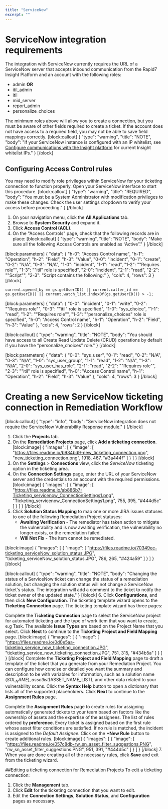 ```yaml
---
title: "ServiceNow"
excerpt: ""
---
```

# ServiceNow integration requirements

The integration with ServiceNow currently requires the URL of a ServiceNow server that accepts inbound communication from the Rapid7 Insight Platform and an account with the following roles:

* admin
**OR**
* itil_admin
* itil
* mid_server
* report_admin
* personalize_choices

The minimum roles above will allow you to create a connection, but you must be aware of other fields required to create a ticket. If the account does not have access to a required field, you may not be able to save field mappings correctly.
[block:callout]
{
  "type": "warning",
  "title": "NOTE",
  "body": "If your ServiceNow instance is configured with an IP whitelist, see [Configure communications with the Insight platform](doc:configure-communications-with-the-insight-platform) for current Insight whitelist IPs."
}
[/block]
## Configuring Access Control rules

You may need to modify role privileges within ServiceNow for your ticketing connection to function properly.  Open your ServiceNow interface to start this procedure.
[block:callout]
{
  "type": "warning",
  "title": "REQUIRED",
  "body": "You must be a System Administrator with modification privileges to make these changes.  Check the user settings dropdown to verify your access before proceeding."
}
[/block]
1. On your navigation menu, click the **All Applications** tab.
2. Browse to **System Security** and expand it.
3. Click **Access Control (ACL)**.
4. On the "Access Controls" page, check that the following records are in place:
[block:callout]
{
  "type": "warning",
  "title": "NOTE",
  "body": "Make sure all the following Access Controls are enabled as “Active”."
}
[/block]

[block:parameters]
{
  "data": {
    "h-0": "Access Control name",
    "h-1": "Operation",
    "h-2": "Field",
    "h-3": "Value",
    "0-0": "incident",
    "0-1": "create",
    "0-2": "N/A",
    "0-3": "N/A",
    "1-0": "incident",
    "1-1": "read",
    "1-2": "\"Requires role\"",
    "1-3": "\"itil\" role is specified",
    "2-0": "incident",
    "2-1": "read",
    "2-2": "\"Script\"",
    "2-3": "Script contains the following:"
  },
  "cols": 4,
  "rows": 3
}
[/block]
```
current.opened_by == gs.getUserID() || current.caller_id == gs.getUserID() || current.watch_list.indexOf(gs.getUserID()) > -1;
```
[block:parameters]
{
  "data": {
    "0-0": "incident",
    "0-1": "write",
    "0-2": "\"Requires role\"",
    "0-3": "\"itil\" role is specified",
    "1-0": "sys_choice",
    "1-1": "read",
    "1-2": "\"Requires role\"",
    "1-3": "\"personalize_choices\" role is specified",
    "h-0": "Access Control name",
    "h-1": "Operation",
    "h-2": "Field",
    "h-3": "Value"
  },
  "cols": 4,
  "rows": 2
}
[/block]

[block:callout]
{
  "type": "warning",
  "title": "NOTE",
  "body": "You should have access to all Create Read Update Delete (CRUD) operations by default if you have the “personalize_choices” role."
}
[/block]

[block:parameters]
{
  "data": {
    "0-0": "sys_user",
    "0-1": "read",
    "0-2": "N/A",
    "0-3": "N/A",
    "1-0": "sys_user_group",
    "1-1": "read",
    "1-2": "N/A",
    "1-3": "N/A",
    "2-0": "sys_user_has_role",
    "2-1": "read",
    "2-2": "\"Requires role\"",
    "2-3": "\"itil\" role is specified",
    "h-0": "Access Control name",
    "h-1": "Operation",
    "h-2": "Field",
    "h-3": "Value"
  },
  "cols": 4,
  "rows": 3
}
[/block]
# Creating a new ServiceNow ticketing connection in Remediation Workflow
[block:callout]
{
  "type": "info",
  "body": "ServiceNow integration does not require the ServiceNow Vulnerability Response module."
}
[/block]
1. Click the **Projects** tab.
2. On the **Remediation Projects** page, click **Add a ticketing connection**. 
[block:image]
{
  "images": [
    {
      "image": [
        "https://files.readme.io/b934bd9-new_ticketing_connection.png",
        "new_ticketing_connection.png",
        1918,
        467,
        "#3a444f"
      ]
    }
  ]
}
[/block]
3. On the **Settings** > **Connections** view, click the _ServiceNow_ ticketing option in the ticketing area.
4. On the **Connection Settings** page, enter the URL of your ServiceNow server and the credentials to an account with the required permissions.
[block:image]
{
  "images": [
    {
      "image": [
        "https://files.readme.io/ab886b7-Ticketing_servicenow_ConnectionSettings1.png",
        "Ticketing_servicenow_ConnectionSettings1.png",
        755,
        395,
        "#444d5c"
      ]
    }
  ]
}
[/block]
5. Click **Solution Status Mapping** to map one or more JIRA issues statuses to one of the following  Remediation Project statuses: 
   * **Awaiting Verification** - The remediator has taken action to mitigate the vulnerability and is now awaiting verification, the vulnerability no longer exists, or the remediation failed.
   * **Will Not Fix** - The item cannot be remediated.

[block:image]
{
  "images": [
    {
      "image": [
        "https://files.readme.io/70349ec-ticketing_serviceNow_solution_status.JPG",
        "ticketing_serviceNow_solution_status.JPG",
        786,
        265,
        "#424a59"
      ]
    }
  ]
}
[/block]

[block:callout]
{
  "type": "warning",
  "title": "NOTE",
  "body": "Changing the status of a ServiceNow ticket can change the status of a remediation solution, but changing the solution status will not change a ServiceNow ticket's status. The integration will add a comment to the ticket to notify the ticket owner of the updated state."
}
[/block]
 6. Click **Configurations**, and then click **New Configuration**. The ticketing template wizard opens to the **Ticketing Connection** page. The ticketing template wizard has three pages:

Complete the **Ticketing Connection** page to select the ServiceNow project for automated ticketing and the type of work item that you want to create, e.g Task.  The available **Issue Types** are based on the Project Name that you select. Click **Next** to continue to the **Ticketing Project and Field Mapping** page.
[block:image]
{
  "images": [
    {
      "image": [
        "https://files.readme.io/0d0e5aa-ticketing_service_now_ticketing_connection.JPG",
        "ticketing_service_now_ticketing_connection.JPG",
        751,
        315,
        "#434b5a"
      ]
    }
  ]
}
[/block]
Complete the **Ticketing Project and Field Mapping** page to draft a template of the ticket that you generate from your Remediation Project. You can configure how concise or detailed you want the summary and description to be with variables for information, such as a solution name ($SOL_NAME), asset list ($ASSET_NAME_LIST), and other data related to your vulnerability scans. Click the **Syntax Help** button to open a dictionary that lists all of the supported placeholders. Click **Next** to continue to the **Assignment Rules** page.

Complete the **Assignment Rules** page to create rules for assigning automatically generated tickets to your team based on factors like the ownership of assets and the expertise of the assignees. The list of rules ordered by **preference**.  Every ticket is assigned based on the first rule whose asset filter conditions are satisfied. If no rule is matched, the incident is assigned to the _Default Assignee_. Click on the **+New Rule** button to create additional rules.
[block:image]
{
  "images": [
    {
      "image": [
        "https://files.readme.io/057c8db-rw_sn_asset_filter_suggestions.PNG",
        "rw_sn_asset_filter_suggestions.PNG",
        951,
        391,
        "#444d5c"
      ]
    }
  ]
}
[/block]
7. When you are done creating all of the necessary rules, click **Save** and exit from the ticketing wizard.

##Editing a ticketing connection for Remediation Projects
To edit a ticketing connection:
1. Click the **Management** tab.
2. Click **Edit** for the ticketing connection that you want to edit.
3. Edit the **Connection Settings**, **Solution Status**, and **Configuration** pages as necessary.